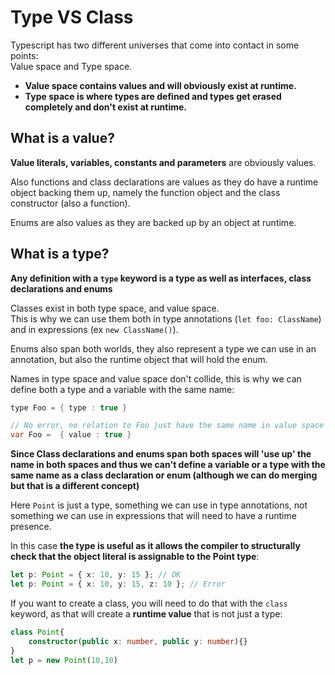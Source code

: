 # Type VS Class

Typescript has two different universes that come into contact in some points:   
Value space and Type space.   
- **Value space contains values and will obviously exist at runtime.**  
- **Type space is where types are defined and types get erased completely and don't exist at runtime.** 

## What is a value? 

**Value literals, variables, constants and parameters** are obviously values.  

Also functions and class declarations are values as they do have a runtime object backing them up, namely the function object and the class constructor (also a function).  

Enums are also values as they are backed up by an object at runtime.  

## What is a type? 

**Any definition with a `type` keyword is a type as well as interfaces, class declarations and enums**

Classes exist in both type space, and value space.   
This is why we can use them both in type annotations (`let foo: ClassName`) and in expressions (ex `new ClassName()`).

Enums also span both worlds, they also represent a type we can use in an annotation, but also the runtime object that will hold the enum.

Names in type space and value space don't collide, this is why we can define both a type and a variable with the same name:
```java
type Foo = { type : true }

// No error, no relation to Foo just have the same name in value space 
var Foo =  { value : true } 
```

**Since Class declarations and enums span both spaces will 'use up' the name in both spaces and thus we can't define a variable or a type with the same name as a class declaration or enum (although we can do merging but that is a different concept)**

Here `Point` is just a type, something we can use in type annotations, not something we can use in expressions that will need to have a runtime presence. 

In this case **the type is useful as it allows the compiler to structurally check that the object literal is assignable to the Point type**:  
```typescript
let p: Point = { x: 10, y: 15 }; // OK
let p: Point = { x: 10, y: 15, z: 10 }; // Error
```

If you want to create a class, you will need to do that with the `class` keyword, as that will create a **runtime value** that is not just a type:
```typescript 
class Point{
    constructor(public x: number, public y: number){}
}
let p = new Point(10,10)
```